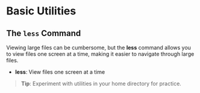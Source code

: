 # Basic Utilities
## The ```less``` Command

Viewing large files can be cumbersome, but the **less** command allows you to
view files one screen at a time, making it easier to navigate through large
files.

- **less**: View files one screen at a time

> **Tip**: Experiment with utilities in your home directory for practice.

